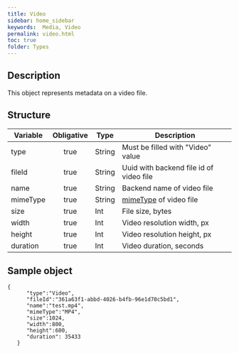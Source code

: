 ```yaml
---
title: Video
sidebar: home_sidebar
keywords:  Media, Video
permalink: video.html
toc: true
folder: Types
---
```


## Description

<p> This object represents metadata on a video file.
</p>


## Structure

| Variable  | Obligative  |Type| Description
|---|:---:|---|---|
| type  | true |String| Must be filled with "Video" value |
| fileId  | true |String |  Uuid with backend file id of video file|
| name  | true |String |  Backend name of video file|
| mimeType  | true |String| [mimeType](https://www.freeformatter.com/mime-types-list.html) of video file |
| size  | true |Int| File size, bytes |
| width  | true |Int |  Video resolution width, px |
| height  | true |Int| Video resolution height, px |
| duration  | true |Int| Video duration, seconds |




## Sample object

```
{  
      "type":"Video",
      "fileId":"361a63f1-abbd-4026-b4fb-96e1d70c5bd1",
      "name":"test.mp4",
      "mimeType":"MP4",
      "size":1024,
      "width":800,
      "height":600,
      "duration": 35433
   }
```
